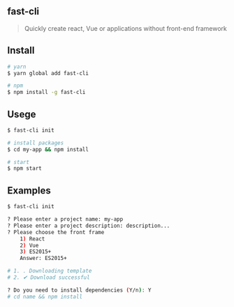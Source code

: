 ## fast-cli

> Quickly create react, Vue or applications without front-end framework

## Install
```bash
# yarn
$ yarn global add fast-cli

# npm
$ npm install -g fast-cli
```

## Usege

```bash
$ fast-cli init

# install packages
$ cd my-app && npm install

# start
$ npm start
```

## Examples
```bash
$ fast-cli init

? Please enter a project name: my-app
? Please enter a project description: description...
? Please choose the front frame
    1) React
    2) Vue
    3) ES2015+
    Answer: ES2015+

# 1. . Downloading template
# 2. ✔ Download successful

? Do you need to install dependencies (Y/n): Y
# cd name && npm install
```